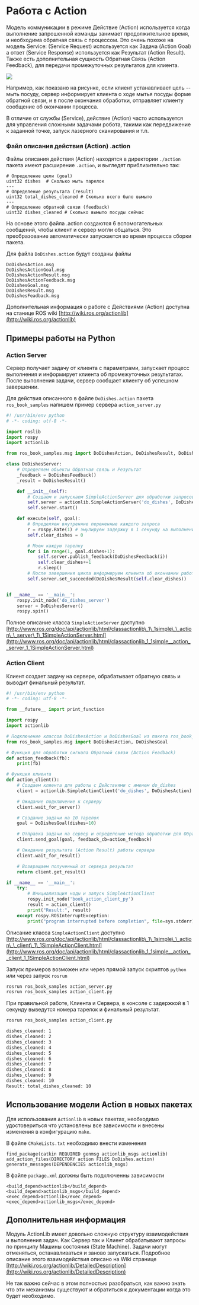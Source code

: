 # Работа с Action

Модель коммуникации в режиме Действие \(Action\) используется когда выполнение запрошенной команды занимает продолжительное время, и необходима обратная связь с процессом. Это очень похоже на модель Service: \(Service Request\) используется как Задача \(Action Goal\) а ответ \(Service Response\) используется как Результат \(Action Result\). Также есть дополнительная сущность Обратная Связь \(Action Feedback\), для передачи промежуточных результатов для клиента.

![](../.gitbook/assets/ros_actions.png)

Например, как показано на рисунке, если клиент устанавливает цель -- мыть посуду, сервер информирует клиента о ходе мытья посуды форме обратной связи, и в после окончания обработки, отправляет клиенту сообщение об окончании процесса.

В отличие от службы \(Service\), действие \(Action\) часто используется для управления сложными задачами робота, такими как передвижение к заданной точке, запуск лазерного сканирования и т.п.

### Файл описания действия \(Action\) .action

Файлы описания действия \(Action\) находятся в директории `./action` пакета имеют расширение `.action`, и выгледят приблизительно так:

```text
# Определение цели (goal)
uint32 dishes  # Сколько мыть тарелок
---
# Определение результата (result)
uint32 total_dishes_cleaned # Сколько всего было вымыто
---
# Определение обратной связи (feedback)
uint32 dishes_cleaned # Сколько вымыто посуды сейчас
```

На основе этого файла .action создаются 6 вспомогательных сообщений, чтобы клиент и сервер могли общаться. Это преобразование автоматически запускается во время процесса сборки пакета.

Для файла `DoDishes.action` будут созданы файлы

```text
DoDishesAction.msg
DoDishesActionGoal.msg
DoDishesActionResult.msg
DoDishesActionFeedback.msg
DoDishesGoal.msg
DoDishesResult.msg
DoDishesFeadback.msg
```

Дополнительная информация о работе с Действиями \(Action\) доступна на станице ROS wiki [http://wiki.ros.org/actionlib](http://wiki.ros.org/actionlib)

## Примеры работы на Python

### Action Server

Сервер получает задачу от клиента с параметрами, запускает процесс выполнения и информирует клиента об промежуточных результатах. После выполнения задачи, сервер сообщает клиенту об успешном завершении.

Для действия описанного в файле `DoDishes.action` пакета `ros_book_samples` напишем пример сервера `action_server.py`

```python
#! /usr/bin/env python
# -*- coding: utf-8 -*-

import roslib
import rospy
import actionlib

from ros_book_samples.msg import DoDishesAction, DoDishesResult, DoDishesFeedback

class DoDishesServer:
    # Определяем обьекты Обратная связь и Результат
    _feedback = DoDishesFeedback()
    _result = DoDishesResult()

    def __init__(self):
        # Создаем и запускаем SimpleActionServer для обработки запросов
        self.server = actionlib.SimpleActionServer('do_dishes', DoDishesAction, self.execute, False)
        self.server.start()

    def execute(self, goal):
        # Определяем внутренние переменные каждого запроса
        r = rospy.Rate(1) # эмулируем задержку в 1 секунду на выполнение
        self.clear_dishes = 0

        # Моем каждую тарелку
        for i in range(1, goal.dishes+1):
            self.server.publish_feedback(DoDishesFeedback(i))
            self.clear_dishes+=1
            r.sleep()
        # После завершения цикла информируем клиента об окончании работы
        self.server.set_succeeded(DoDishesResult(self.clear_dishes))


if __name__ == '__main__':
    rospy.init_node('do_dishes_server')
    server = DoDishesServer()
    rospy.spin()
```

Полное описание класса `SimpleActionServer` доступно [http://www.ros.org/doc/api/actionlib/html/classactionlib\_1\_1simple\_\_action\_\_server\_1\_1SimpleActionServer.html](http://www.ros.org/doc/api/actionlib/html/classactionlib_1_1simple__action__server_1_1SimpleActionServer.html)

### Action Client

Клиент создает задачу на сервере, обрабатывает обратную связь и выводит финальный результат.

```python
#! /usr/bin/env python
# -*- coding: utf-8 -*-

from __future__ import print_function

import rospy
import actionlib

# Подключение классов DoDishesAction и DoDishesGoal из пакета ros_book_samples
from ros_book_samples.msg import DoDishesAction, DoDishesGoal

# Функция для обработки сигнала Обратной связи (Action Feadback)
def action_feedback(fb):
    print(fb)

# Функция клиента
def action_client():
    # Создаем клиента для работы с Действиями с именем do_dishes
    client = actionlib.SimpleActionClient('do_dishes', DoDishesAction)

    # Ожидание подключение к серверу
    client.wait_for_server()

    # Создание задачи на 10 тарелок
    goal = DoDishesGoal(dishes=10)

    # Отправка задачи на сервер и определение метода обработки для Обратной связи (Action Feadback)
    client.send_goal(goal, feedback_cb=action_feedback)

    # Ожидание результата (Action Result) работы сервера
    client.wait_for_result()

    # Возвращаем полученный от сервера результат
    return client.get_result()

if __name__ == '__main__':
    try:
        # Инициализация ноды и запуск SimpleActionClient
        rospy.init_node('book_action_client_py')
        result = action_client()
        print("Result:", result)
    except rospy.ROSInterruptException:
        print("program interrupted before completion", file=sys.stderr)
```

Описание класса `SimpleActionClient` доступно [http://www.ros.org/doc/api/actionlib/html/classactionlib\_1\_1simple\_\_action\_\_client\_1\_1SimpleActionClient.html](http://www.ros.org/doc/api/actionlib/html/classactionlib_1_1simple__action__client_1_1SimpleActionClient.html)

Запуск примеров возможен или через прямой запуск скриптов `python` или через запуск `rosrun`

```bash
rosrun ros_book_samples action_server.py
rosrun ros_book_samples action_client.py
```

При правильной работе, Клиента и Сервера, в консоле с задержкой в 1 секунду выведутся номера тарелок и финальный результат.

```bash
rosrun ros_book_samples action_client.py

dishes_cleaned: 1
dishes_cleaned: 2
dishes_cleaned: 3
dishes_cleaned: 4
dishes_cleaned: 5
dishes_cleaned: 6
dishes_cleaned: 7
dishes_cleaned: 8
dishes_cleaned: 9
dishes_cleaned: 10
Result: total_dishes_cleaned: 10
```

## Использование модели Action в новых пакетах

Для использования `Actionlib` в новых пакетах, необходимо удостовериться что установлены все зависимости и внесены изменения в конфигурацию `make`.

В файле `CMakeLists.txt` необходимо внести изменения

```text
find_package(catkin REQUIRED genmsg actionlib_msgs actionlib)
add_action_files(DIRECTORY action FILES DoDishes.action)
generate_messages(DEPENDENCIES actionlib_msgs)
```

В файле `package.xml` должны быть подключенны зависимости

```markup
<build_depend>actionlib</build_depend>
<build_depend>actionlib_msgs</build_depend>
<exec_depend>actionlib</exec_depend>
<exec_depend>actionlib_msgs</exec_depend>
```

## Дополнительная информация

Модуль ActionLib имеет довольно сложную структуру взаимодействия и выполнения задач. Как Сервер так и Клиент обрабатывают запросы по принципу Машины состояния \(State Machine\). Задачи могут отменяться, останавливаться и заново запускаться. Подробное описание этого взаимодействия описано на Wiki странице [http://wiki.ros.org/actionlib/DetailedDescription](http://wiki.ros.org/actionlib/DetailedDescription)

Не так важно сейчас в этом полностью разобраться, как важно знать что эти механизмы существуют и обратиться к документации когда это будет необходимо.

